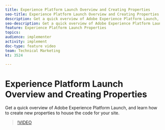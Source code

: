 ```yaml
---
title: Experience Platform Launch Overview and Creating Properties
seo-title: Experience Platform Launch Overview and Creating Properties Experience Platform Launch
description: Get a quick overview of Adobe Experience Platform Launch, and learn how to create new properties to house the code for your site.
seo-description: Get a quick overview of Adobe Experience Platform Launch, and learn how to create new properties to house the code for your site.
feature: Experience Platform Launch Properties
topics: 
audience: implementer
activity: implement
doc-type: feature video
team: Technical Marketing
kt: 3524

---
```


# Experience Platform Launch Overview and Creating Properties

Get a quick overview of Adobe Experience Platform Launch, and learn how to create new properties to house the code for your site.

>[!VIDEO](https://video.tv.adobe.com/v/28727/?quality=12)
